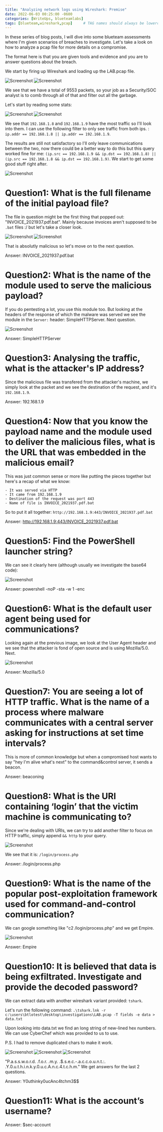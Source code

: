 ```yaml
---
title: "Analyzing network logs using Wireshark: Premise"
date: 2022-06-03 00:25:00 -0600
categories: [WriteUps, blueteamlabs]
tags: [blueteam,wireshark,pcap]     # TAG names should always be lowercase
---
```


In these series of blog posts, I will dive into some blueteam assessments where I'm given scenarios of breaches to investigate. Let's take a look on how to analyze a pcap file for more details on a compromise.

The format here is that you are given tools and evidence and you are to answer questions about the breach.

We start by firing up Wireshark and loading up the LAB.pcap file.

![Screenshot](/images/Screenshot_2022-06-04_06-35-58.png)
![Screenshot](/images/Screenshot_2022-06-04_06-36-50.png)

We see that we have a total of 9553 packets, so your job as a Security/SOC analyst is to comb through all of that and filter out all the garbage.

Let's start by reading some stats:

![Screenshot](/images/Screenshot_2022-06-04_06-39-44.png)
![Screenshot](/images/Screenshot_2022-06-04_06-39-59.png)

We see that `192.168.1.8` and `192.168.1.9` have the most traffic so I'll look into them. I can use the following filter to only see traffic from both ips. : `ip.addr == 192.168.1.8 || ip.addr == 192.168.1.9`.

The results are still not satisfactory so I'll only leave communications between the two, now there could be a better way to do this 
but this query worked fine for me: `(ip.src == 192.168.1.9 && ip.dst == 192.168.1.8) || (ip.src == 192.168.1.8 && ip.dst == 192.168.1.9)`. We start to get some good stuff right after.

![Screenshot](/images/Screenshot_2022-06-04_06-49-51.png)

# Question1: What is the full filename of the initial payload file?
The file in question might be the first thing that popped out: "INVOICE_2021937.pdf.bat". Mainly because invoices aren't supposed to be `.bat` files :/ but let's take a closer look.

![Screenshot](/images/Screenshot_2022-06-04_06-51-52.png)
![Screenshot](/images/Screenshot_2022-06-04_06-52-00.png)

That is absolutly malicious so let's move on to the next question.

Answer: INVOICE_2021937.pdf.bat

# Question2: What is the name of the module used to serve the malicious payload?

If you do pentesting a lot, you use this module too. But looking at the headers of the response of which the malware was served we see the module in the `Server:` header: SimpleHTTPServer. Next question.

![Screenshot](/images/header.png)

Answer: SimpleHTTPServer

# Question3: Analysing the traffic, what is the attacker's IP address?

Since the malicious file was transfered from the attacker's machine, we simply look at the packet and we see the destination of the request, and it's `192.168.1.9`.

Answer: 192.168.1.9

# Question4: Now that you know the payload name and the module used to deliver the malicious files, what is the URL that was embedded in the malicious email?

This was just common sense or more like putting the pieces together but here's a recap of what we know:

	- It was served via HTTP
	- It came from 192.168.1.9
	- Destination of the request was port 443
	- Name of file is INVOICE_2021937.pdf.bat

So to put it all together: `http://192.168.1.9:443/INVOICE_2021937.pdf.bat`

Answer: http://192.168.1.9:443/INVOICE_2021937.pdf.bat

# Question5: Find the PowerShell launcher string?

We can see it clearly here (although usually we investigate the base64 code): 

![Screenshot](/images/ps.png)

Answer: powershell -noP -sta -w 1 -enc

# Question6: What is the default user agent being used for communications?

Looking again at the previous image, we look at the User Agent header and we see that the attacker is fond of open source and is using Mozilla/5.0. Next.

![Screenshot](/images/header.png)

Answer: Mozilla/5.0

# Question7: You are seeing a lot of HTTP traffic. What is the name of a process where malware communicates with a central server asking for instructions at set time intervals?

This is more of common knowledge but when a compromised host wants to say "hey I'm alive what's next" to the command&control server, it sends a beacon.

Answer: beaconing

# Question8: What is the URI containing ‘login’ that the victim machine is communicating to?

Since we're dealing with URIs, we can try to add another filter to focus on HTTP traffic, simply append `&& http` to your query.

![Screenshot](/images/Screenshot_2022-06-04_07-10-10.png)

We see that it is: `/login/process.php`

Answer: /login/process.php

# Question9: What is the name of the popular post-exploitation framework used for command-and-control communication?

We can google something like "c2 /login/process.php" and we get Empire.

![Screenshot](/images/Screenshot_2022-06-04_07-11-45.png)

Answer: Empire

# Question10: It is believed that data is being exfiltrated. Investigate and provide the decoded password?

We can extract data with another wireshark variant provided: `tshark`.

Let's run the following command: `.\tshark.lnk -r c:\users\btlotest\desktop\investigations\LAB.pcap -T fields -e data > data.txt`

Upon looking into data.txt we find an long string of new-lined hex numbers. We can use CyberChef which was provided to us to use.

P.S. I had to remove duplicated chars to make it work.

![Screenshot](/images/Screenshot_2022-06-04_07-25-30.png)
![Screenshot](/images/Screenshot_2022-06-04_07-25-55.png)
![Screenshot](/images/Screenshot_2022-06-04_07-43-24.png)

"P.a.s.s.w.o.r.d. .f.o.r. .m.y. .$.s.e.c.-.a.c.c.o.u.n.t.:. .Y.0.u.t.h.i.n.k.y.0.u.c.A.n.c.4.t.c.h.m."
We get answers for the last 2 questions.

Answer: Y0uthinky0ucAnc4tchm3$$

# Question11: What is the account’s username?

Answer: $sec-account


